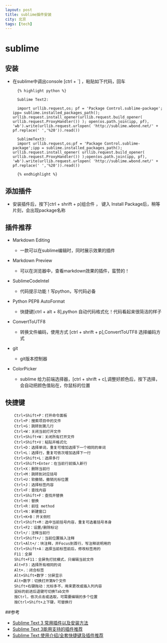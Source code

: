 ```yaml
---
layout: post  
title: sublime插件安装   
city: 北京   
tags: [tech]  
---
```



sublime 
==================


安装
----------
+ 在sublime中调出console [ctrl + `] ，粘贴如下代码，回车      

		{% highlight python %}

		Sublime Text2:
		
        import urllib.request,os; pf = 'Package Control.sublime-package'; ipp= sublime.installed_packages_path(); urllib.request.install_opener(urllib.request.build_opener( urllib.request.ProxyHandler()) ); open(os.path.join(ipp, pf), 'wb').write(urllib.request.urlopen( 'http://sublime.wbond.net/' + pf.replace(' ','%20')).read())
		
		SublimeText3:
		import urllib.request,os;pf = 'Package Control.sublime-package';ipp = sublime.installed_packages_path(); urllib.request.install_opener( urllib.request.build_opener( urllib.request.ProxyHandler()) );open(os.path.join(ipp, pf), 'wb').write(urllib.request.urlopen( 'http://sublime.wbond.net/' + pf.replace(' ','%20')).read())

		{% endhighlight %}
添加插件 
----------------------

* 安装插件后，按下[ctrl + shrift + p]组合件 ， 键入 Install Package后，稍等片刻，会出现package名称    

插件推荐
---------------
*   Markdown Editing  
    *   一款可以在sublime编辑时，同时展示效果的插件 
*   Markdown Preview  
    *   可以在浏览器中，查看markdown效果的插件，蛮赞的！  
*   SublimeCodeIntel   
    *   代码提示功能！写python，写代码必备  
*   Python PEP8 AutoFormat    
    *   快捷键[ctrl + alt + 8],python 自动代码格式化！代码看起来很简洁的样子    

*   ConvertToUTF8 
    *  转换文件编码，使用方式 [ctrl + shrift + p],ConvertToUTF8 选择编码方式  
*   git
    - git版本控制器  
*   ColorPicker
    - sublime 给力前端选择器，[ctrl + shrift + c],调整好颜色后，按下选择，会自动把颜色值贴在，你鼠标的位置 


快捷键
----------------


        Ctrl+Shift+P：打开命令面板
        Ctrl+P：搜索项目中的文件
        Ctrl+G：跳转到第几行
        Ctrl+W：关闭当前打开文件
        Ctrl+Shift+W：关闭所有打开文件
        Ctrl+Shift+V：粘贴并格式化
        Ctrl+D：选择单词，重复可增加选择下一个相同的单词
        Ctrl+L：选择行，重复可依次增加选择下一行
        Ctrl+Shift+L：选择多行
        Ctrl+Shift+Enter：在当前行前插入新行
        Ctrl+X：删除当前行
        Ctrl+M：跳转到对应括号
        Ctrl+U：软撤销，撤销光标位置
        Ctrl+J：选择标签内容
        Ctrl+F：查找内容
        Ctrl+Shift+F：查找并替换
        Ctrl+H：替换
        Ctrl+R：前往 method
        Ctrl+N：新建窗口
        Ctrl+K+B：开关侧栏
        Ctrl+Shift+M：选中当前括号内容，重复可选着括号本身
        Ctrl+F2：设置/删除标记
        Ctrl+/：注释当前行
        Ctrl+Shift+/：当前位置插入注释
        Ctrl+Alt+/：块注释，并Focus到首行，写注释说明用的
        Ctrl+Shift+A：选择当前标签前后，修改标签用的
        F11：全屏
        Shift+F11：全屏免打扰模式，只编辑当前文件
        Alt+F3：选择所有相同的词
        Alt+.：闭合标签
        Alt+Shift+数字：分屏显示
        Alt+数字：切换打开第N个文件
        Shift+右键拖动：光标多不，用来更改或插入列内容
        鼠标的前进后退键可切换Tab文件
        按Ctrl，依次点击或选取，可需要编辑的多个位置
        按Ctrl+Shift+上下键，可替换行


##参考
* [Sublime Text 3 常用插件以及安装方法](http://www.cnsecer.com/460.html)
* [Sublime Text 3能用支持的插件推荐](http://www.tuicool.com/articles/qEFJrm)
* [Sublime Text 使用介绍/全套快捷键及插件推荐](http://www.ithome.com/html/soft/31560.htm)